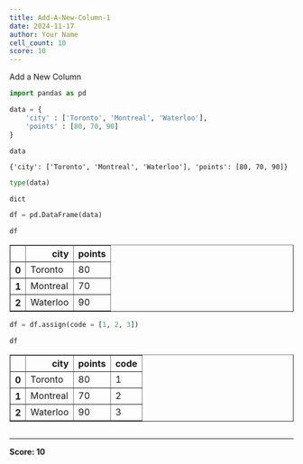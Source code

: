 ```yaml
---
title: Add-A-New-Column-1
date: 2024-11-17
author: Your Name
cell_count: 10
score: 10
---
```


Add a New Column


```python
import pandas as pd
```


```python
data = {
    'city' : ['Toronto', 'Montreal', 'Waterloo'],
    'points' : [80, 70, 90]
}
```


```python
data
```




    {'city': ['Toronto', 'Montreal', 'Waterloo'], 'points': [80, 70, 90]}




```python
type(data)
```




    dict




```python
df = pd.DataFrame(data)
```


```python
df
```




<div>
<style scoped>
    .dataframe tbody tr th:only-of-type {
        vertical-align: middle;
    }

    .dataframe tbody tr th {
        vertical-align: top;
    }

    .dataframe thead th {
        text-align: right;
    }
</style>
<table border="1" class="dataframe">
  <thead>
    <tr style="text-align: right;">
      <th></th>
      <th>city</th>
      <th>points</th>
    </tr>
  </thead>
  <tbody>
    <tr>
      <th>0</th>
      <td>Toronto</td>
      <td>80</td>
    </tr>
    <tr>
      <th>1</th>
      <td>Montreal</td>
      <td>70</td>
    </tr>
    <tr>
      <th>2</th>
      <td>Waterloo</td>
      <td>90</td>
    </tr>
  </tbody>
</table>
</div>




```python
df = df.assign(code = [1, 2, 3])
```


```python
df
```




<div>
<style scoped>
    .dataframe tbody tr th:only-of-type {
        vertical-align: middle;
    }

    .dataframe tbody tr th {
        vertical-align: top;
    }

    .dataframe thead th {
        text-align: right;
    }
</style>
<table border="1" class="dataframe">
  <thead>
    <tr style="text-align: right;">
      <th></th>
      <th>city</th>
      <th>points</th>
      <th>code</th>
    </tr>
  </thead>
  <tbody>
    <tr>
      <th>0</th>
      <td>Toronto</td>
      <td>80</td>
      <td>1</td>
    </tr>
    <tr>
      <th>1</th>
      <td>Montreal</td>
      <td>70</td>
      <td>2</td>
    </tr>
    <tr>
      <th>2</th>
      <td>Waterloo</td>
      <td>90</td>
      <td>3</td>
    </tr>
  </tbody>
</table>
</div>




```python

```


---
**Score: 10**